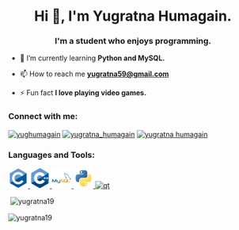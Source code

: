 <h1 align="center">Hi 👋, I'm Yugratna Humagain.</h1>
<h3 align="center">I'm a student who enjoys programming.</h3>


- 🌱 I’m currently learning **Python and MySQL.**

- 📫 How to reach me **yugratna59@gmail.com**

- ⚡ Fun fact **I love playing video games.**

<h3 align="left">Connect with me:</h3>
<p align="left">
<a href="https://twitter.com/yughumagain" target="blank"><img align="center" src="https://raw.githubusercontent.com/rahuldkjain/github-profile-readme-generator/master/src/images/icons/Social/twitter.svg" alt="yughumagain" height="30" width="40" /></a>
<a href="https://instagram.com/yugratna_humagain" target="blank"><img align="center" src="https://raw.githubusercontent.com/rahuldkjain/github-profile-readme-generator/master/src/images/icons/Social/instagram.svg" alt="yugratna_humagain" height="30" width="40" /></a>
  <a href="https://www.linkedin.com/in/yugratna-humagain-371b51256/" target="blank"><img align="center" src="https://raw.githubusercontent.com/rahuldkjain/github-profile-readme-generator/master/src/images/icons/Social/linked-in-alt.svg" alt="yugratna humagain" height="30" width="40" /></a>
</p>

<h3 align="left">Languages and Tools:</h3>
<p align="left"> <a href="https://www.cprogramming.com/" target="_blank" rel="noreferrer"> <img src="https://raw.githubusercontent.com/devicons/devicon/master/icons/c/c-original.svg" alt="c" width="40" height="40"/> </a> <a href="https://www.w3schools.com/cpp/" target="_blank" rel="noreferrer"> <img src="https://raw.githubusercontent.com/devicons/devicon/master/icons/cplusplus/cplusplus-original.svg" alt="cplusplus" width="40" height="40"/> </a> <a href="https://www.mysql.com/" target="_blank" rel="noreferrer"> <img src="https://raw.githubusercontent.com/devicons/devicon/master/icons/mysql/mysql-original-wordmark.svg" alt="mysql" width="40" height="40"/> </a> <a href="https://www.python.org" target="_blank" rel="noreferrer"> <img src="https://raw.githubusercontent.com/devicons/devicon/master/icons/python/python-original.svg" alt="python" width="40" height="40"/> </a> <a href="https://www.qt.io/" target="_blank" rel="noreferrer"> <img src="https://upload.wikimedia.org/wikipedia/commons/0/0b/Qt_logo_2016.svg" alt="qt" width="40" height="40"/> </a> </p>

<p>&nbsp;<img align="center" src="https://github-readme-stats.vercel.app/api?username=yugratna19&show_icons=true&locale=en" alt="yugratna19" /></p>

<p><img align="center" src="https://github-readme-streak-stats.herokuapp.com/?user=yugratna19&" alt="yugratna19" /></p>

